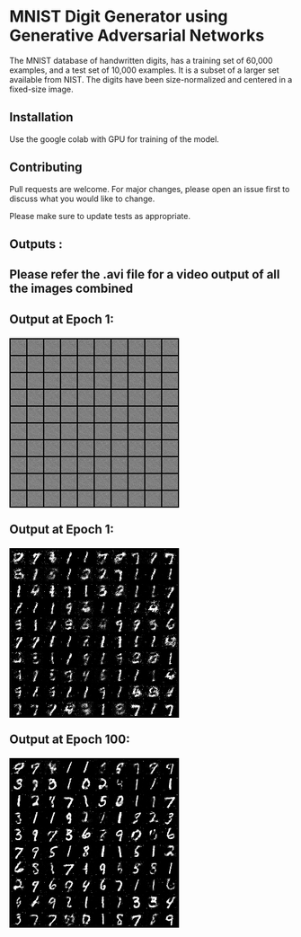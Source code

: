 # MNIST Digit Generator using Generative Adversarial Networks

The MNIST database of handwritten digits, has a training set of 60,000 examples, and a test set of 10,000 examples. It is a subset of a larger set available from NIST. The digits have been size-normalized and centered in a fixed-size image. 

## Installation

Use the google colab with GPU for training of the model.

## Contributing
Pull requests are welcome. For major changes, please open an issue first to discuss what you would like to change.

Please make sure to update tests as appropriate.

## Outputs : 

<h2> Please refer the .avi file for a video output of all the images combined <h2>

Output at Epoch 1:

![Fake Image 0000](fake_images-0000.png)

Output at Epoch 1:

![Fake Image 0050](fake_images-0050.png)

Output at Epoch 100:

![Fake Image 0100](fake_images-0100.png)
